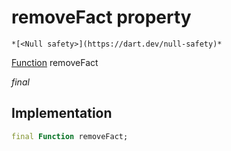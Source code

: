 


# removeFact property




    *[<Null safety>](https://dart.dev/null-safety)*


[Function](https://api.flutter.dev/flutter/dart-core/Function-class.html) removeFact
  
_final_






## Implementation

```dart
final Function removeFact;


```







